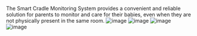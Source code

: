 The Smart Cradle Monitoring System provides a convenient and reliable solution for parents to monitor and care for their babies, even when they are not physically present in the same room.
![image](https://github.com/Talakayalavamsikrishna/Smart-Cradle-System-using-IoT/assets/139057266/64baa905-d10a-417c-9768-f05cd903808d)
![image](https://github.com/Talakayalavamsikrishna/Smart-Cradle-System-using-IoT/assets/139057266/d9f36b76-a5ed-47a6-9228-d03c6a6405f1)
![image](https://github.com/Talakayalavamsikrishna/Smart-Cradle-System-using-IoT/assets/139057266/d73ba300-8efe-4309-831d-caadba7159d2)
![image](https://github.com/Talakayalavamsikrishna/Smart-Cradle-System-using-IoT/assets/139057266/5e2ab8b3-b5ea-46b2-9f75-8aff258b866f)

